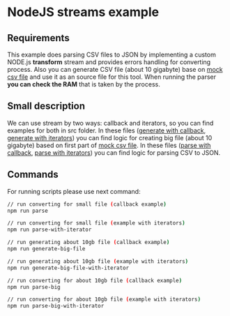 # NodeJS streams example

## Requirements

This example does parsing CSV files to JSON by implementing a custom NODE.js **transform** stream 
and provides errors handling for converting process.
Also you can generate CSV file (about 10 gigabyte) base on [mock csv file](./assets/test.csv)
and use it as an source file for this tool. 
When running the parser **you can check the RAM** that is taken by the process.

## Small description

We can use stream by two ways: callback and iterators, so you can find examples for both in src folder. In these files ([generate with callback](./src/generate.js), [generate with iterators](./src/generate-async-iteration.js)) you can find logic for creating big file (about 10 gigabyte) based on first part of [mock csv file](./assets/test.csv). In these files ([parse with callback](./src/parse.js), [parse with iterators](./src/parse-async-iteration.js)) you can find logic for parsing CSV to JSON.


## Commands

For running scripts please use next command:

```bash
// run converting for small file (callback example)
npm run parse

// run converting for small file (example with iterators)
npm run parse-with-iterator

// run generating about 10gb file (callback example)
npm run generate-big-file

// run generating about 10gb file (example with iterators)
npm run generate-big-file-with-iterator

// run converting for about 10gb file (callback example)
npm run parse-big

// run converting for about 10gb file (example with iterators)
npm run parse-big-with-iterator
```
